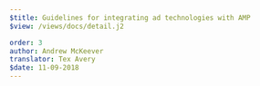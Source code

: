 ```yaml
---
$title: Guidelines for integrating ad technologies with AMP
$view: /views/docs/detail.j2

order: 3
author: Andrew McKeever
translator: Tex Avery
$date: 11-09-2018
---
```

